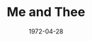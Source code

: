 ---
title: Me and Thee
date: 1972-04-28
closing_date: 1972-05-13
layout: productions
featured_image:
image_caption:
image_credit:
playbill:
category:
Theatre: Theatre Jacksonville
Venue: Little Theatre
cast:
- Alice Carter: Sabina Meyer
- Paul Carter: Bill Harriman
- Roger Carter: Don Powell
- Dr. Grant Reeves: Roby Robson
- Lela: Betty Green
- Meter Maid: Terry McIntire
crew:
- Director: Robert Knowles
- Scene Design: Hal Henderson
- Stage Manager: Steve Kawabata
- Lighting: Bill Weir
- Sound: Sara Jo Weir
- Properties:
  - Katie Raven
  - Karen Wakefield
  - Vivienne Winemiller
  - Margaret Winstead
- Stage Crew:
  - Doug Thomas
  - Bill Merwin
- Set Construction:
  - Doug Chinchester
  - Bert Covert
  - Lara Johnson
  - Steve Kawabata
  - Marcia Patch
  - Philip Scott-Smith
  - Katie Raven
  - Sara Jo Weir
orchestra:
external_links:
---
